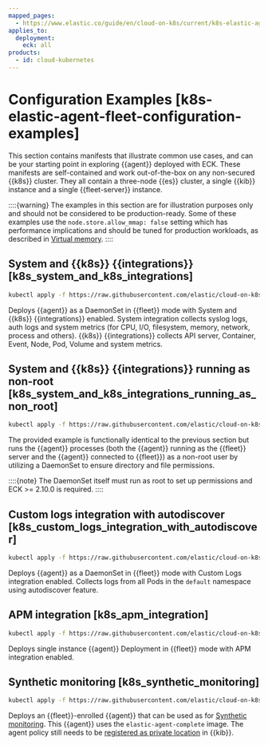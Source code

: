 ```yaml
---
mapped_pages:
  - https://www.elastic.co/guide/en/cloud-on-k8s/current/k8s-elastic-agent-fleet-configuration-examples.html
applies_to:
  deployment:
    eck: all
products:
  - id: cloud-kubernetes
---
```


# Configuration Examples [k8s-elastic-agent-fleet-configuration-examples]

This section contains manifests that illustrate common use cases, and can be your starting point in exploring {{agent}} deployed with ECK. These manifests are self-contained and work out-of-the-box on any non-secured {{k8s}} cluster. They all contain a three-node {{es}} cluster, a single {{kib}} instance and a single {{fleet-server}} instance.

::::{warning}
The examples in this section are for illustration purposes only and should not be considered to be production-ready. Some of these examples use the `node.store.allow_mmap: false` setting which has performance implications and should be tuned for production workloads, as described in [Virtual memory](virtual-memory.md).
::::


## System and {{k8s}} {{integrations}} [k8s_system_and_k8s_integrations]

```sh
kubectl apply -f https://raw.githubusercontent.com/elastic/cloud-on-k8s/{{eck_release_branch}}/config/recipes/elastic-agent/fleet-kubernetes-integration.yaml
```

Deploys {{agent}} as a DaemonSet in {{fleet}} mode with System and {{k8s}} {{integrations}} enabled. System integration collects syslog logs, auth logs and system metrics (for CPU, I/O, filesystem, memory, network, process and others). {{k8s}} {{integrations}} collects API server, Container, Event, Node, Pod, Volume and system metrics.


## System and {{k8s}} {{integrations}} running as non-root [k8s_system_and_k8s_integrations_running_as_non_root]

```sh
kubectl apply -f https://raw.githubusercontent.com/elastic/cloud-on-k8s/{{eck_release_branch}}/config/recipes/elastic-agent/fleet-kubernetes-integration-nonroot.yaml
```

The provided example is functionally identical to the previous section but runs the {{agent}} processes (both the {{agent}} running as the {{fleet}} server and the {{agent}} connected to {{fleet}}) as a non-root user by utilizing a DaemonSet to ensure directory and file permissions.

::::{note}
The DaemonSet itself must run as root to set up permissions and ECK >= 2.10.0 is required.
::::



## Custom logs integration with autodiscover [k8s_custom_logs_integration_with_autodiscover]

```sh
kubectl apply -f https://raw.githubusercontent.com/elastic/cloud-on-k8s/{{eck_release_branch}}/config/recipes/elastic-agent/fleet-custom-logs-integration.yaml
```

Deploys {{agent}} as a DaemonSet in {{fleet}} mode with Custom Logs integration enabled. Collects logs from all Pods in the `default` namespace using autodiscover feature.


## APM integration [k8s_apm_integration]

```sh
kubectl apply -f https://raw.githubusercontent.com/elastic/cloud-on-k8s/{{eck_release_branch}}/config/recipes/elastic-agent/fleet-apm-integration.yaml
```

Deploys single instance {{agent}} Deployment in {{fleet}} mode with APM integration enabled.


## Synthetic monitoring [k8s_synthetic_monitoring]

```sh
kubectl apply -f https://raw.githubusercontent.com/elastic/cloud-on-k8s/{{eck_release_branch}}/config/recipes/elastic-agent/synthetic-monitoring.yaml
```

Deploys an {{fleet}}-enrolled {{agent}} that can be used as for [Synthetic monitoring](/solutions/observability/synthetics/index.md). This {{agent}} uses the `elastic-agent-complete` image. The agent policy still needs to be [registered as private location](/solutions/observability/synthetics/monitor-resources-on-private-networks.md#synthetics-private-location-add) in {{kib}}.

